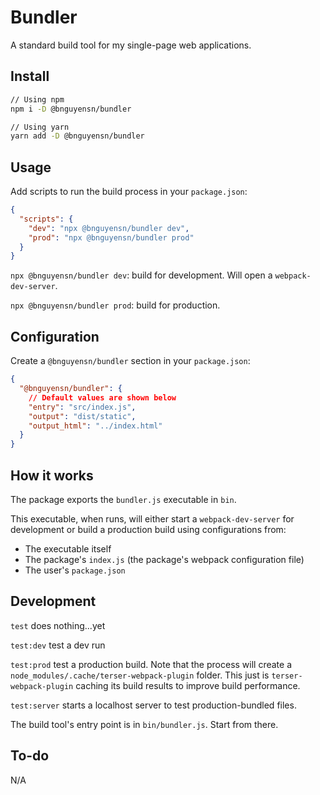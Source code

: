 # Bundler

A standard build tool for my single-page web applications.

## Install

```bash
// Using npm
npm i -D @bnguyensn/bundler

// Using yarn
yarn add -D @bnguyensn/bundler
```

## Usage

Add scripts to run the build process in your `package.json`:

```json
{
  "scripts": {
    "dev": "npx @bnguyensn/bundler dev",
    "prod": "npx @bnguyensn/bundler prod"
  }
}
```

`npx @bnguyensn/bundler dev`: build for development. Will open a `webpack-dev-server`.

`npx @bnguyensn/bundler prod`: build for production.

## Configuration

Create a `@bnguyensn/bundler` section in your `package.json`:

```json
{
  "@bnguyensn/bundler": {
    // Default values are shown below
    "entry": "src/index.js",
    "output": "dist/static",
    "output_html": "../index.html"
  }
}
```

## How it works

The package exports the `bundler.js` executable in `bin`.

This executable, when runs, will either start a `webpack-dev-server` for development or build a production build using configurations from:
 
* The executable itself
* The package's `index.js` (the package's webpack configuration file)
* The user's `package.json`

## Development

`test` does nothing...yet

`test:dev` test a dev run

`test:prod` test a production build. Note that the process will create a `node_modules/.cache/terser-webpack-plugin` folder. This just is `terser-webpack-plugin` caching its build results to improve build performance.

`test:server` starts a localhost server to test production-bundled files.

The build tool's entry point is in `bin/bundler.js`. Start from there.

## To-do

N/A
